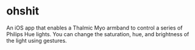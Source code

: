 ohshit
======
An iOS app that enables a Thalmic Myo armband to control a series of Philips Hue lights.
You can change the saturation, hue, and brightness of the light using gestures.
